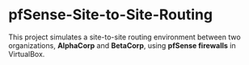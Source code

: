 # pfSense-Site-to-Site-Routing
This project simulates a site-to-site routing environment between two organizations, **AlphaCorp** and **BetaCorp**, using **pfSense firewalls** in VirtualBox. 
